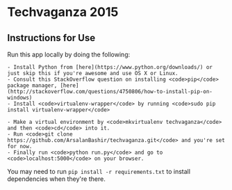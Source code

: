 Techvaganza 2015
================

## Instructions for Use

Run this app locally by doing the following:

	- Install Python from [here](https://www.python.org/downloads/) or just skip this if you're awesome and use OS X or Linux. 
	- Consult this StackOverflow question on installing <code>pip</code> package manager, [here](http://stackoverflow.com/questions/4750806/how-to-install-pip-on-windows)
	- Install <code>virtualenv-wrapper</code> by running <code>sudo pip install virtualenv-wrapper</code>

	- Make a virtual environment by <code>mkvirtualenv techvaganza</code> and then <code>cd</code> into it. 
	- Run <code>git clone https://github.com/ArsalanBashir/techvaganza.git</code> and you're set for now. 
	- Finally run <code>python run.py</code> and go to <code>localhost:5000</code> on your browser. 

You may need to run <code>pip install -r requirements.txt</code> to install dependencies when they're there. 
